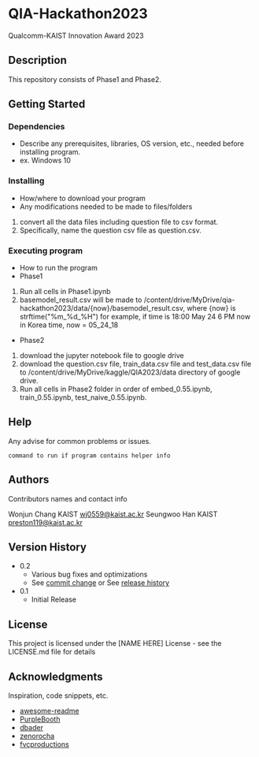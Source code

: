 # QIA-Hackathon2023

Qualcomm-KAIST Innovation Award 2023

## Description

This repository consists of Phase1 and Phase2.

## Getting Started

### Dependencies

* Describe any prerequisites, libraries, OS version, etc., needed before installing program.
* ex. Windows 10

### Installing

* How/where to download your program
* Any modifications needed to be made to files/folders
1. convert all the data files including question file to csv format.
2. Specifically, name the question csv file as question.csv.

### Executing program

* How to run the program
* Phase1
1. Run all cells in Phase1.ipynb
2. basemodel_result.csv will be made to /content/drive/MyDrive/qia-hackathon2023/data/{now}/basemodel_result.csv, where {now} is strftime("%m_%d_%H")
for example, if time is 18:00 May 24 6 PM now in Korea time, now = 05_24_18

* Phase2
1. download the jupyter notebook file to google drive 
2. download the question.csv file, train_data.csv file and test_data.csv file to /content/drive/MyDrive/kaggle/QIA2023/data directory of google drive.
3. Run all cells in Phase2 folder in order of embed_0.55.ipynb, train_0.55.ipynb, test_naive_0.55.ipynb.

## Help

Any advise for common problems or issues.
```
command to run if program contains helper info
```

## Authors

Contributors names and contact info

Wonjun Chang KAIST wj0559@kaist.ac.kr
Seungwoo Han KAIST preston119@kaist.ac.kr

## Version History

* 0.2
    * Various bug fixes and optimizations
    * See [commit change]() or See [release history]()
* 0.1
    * Initial Release

## License

This project is licensed under the [NAME HERE] License - see the LICENSE.md file for details

## Acknowledgments

Inspiration, code snippets, etc.
* [awesome-readme](https://github.com/matiassingers/awesome-readme)
* [PurpleBooth](https://gist.github.com/PurpleBooth/109311bb0361f32d87a2)
* [dbader](https://github.com/dbader/readme-template)
* [zenorocha](https://gist.github.com/zenorocha/4526327)
* [fvcproductions](https://gist.github.com/fvcproductions/1bfc2d4aecb01a834b46)
